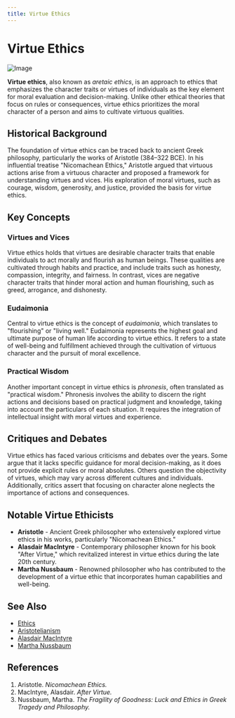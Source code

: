 ```yaml
---
title: Virtue Ethics
---
```

# Virtue Ethics

![Image](https://upload.wikimedia.org/wikipedia/commons/thumb/3/3a/Aristotle_Altemps_Inv8575.jpg/220px-Aristotle_Altemps_Inv8575.jpg)

**Virtue ethics**, also known as *aretaic ethics*, is an approach to ethics that emphasizes the character traits or virtues of individuals as the key element for moral evaluation and decision-making. Unlike other ethical theories that focus on rules or consequences, virtue ethics prioritizes the moral character of a person and aims to cultivate virtuous qualities.

## Historical Background

The foundation of virtue ethics can be traced back to ancient Greek philosophy, particularly the works of Aristotle (384–322 BCE). In his influential treatise "Nicomachean Ethics," Aristotle argued that virtuous actions arise from a virtuous character and proposed a framework for understanding virtues and vices. His exploration of moral virtues, such as courage, wisdom, generosity, and justice, provided the basis for virtue ethics.

## Key Concepts

### Virtues and Vices
Virtue ethics holds that virtues are desirable character traits that enable individuals to act morally and flourish as human beings. These qualities are cultivated through habits and practice, and include traits such as honesty, compassion, integrity, and fairness. In contrast, vices are negative character traits that hinder moral action and human flourishing, such as greed, arrogance, and dishonesty.

### Eudaimonia
Central to virtue ethics is the concept of *eudaimonia*, which translates to "flourishing" or "living well." Eudaimonia represents the highest goal and ultimate purpose of human life according to virtue ethics. It refers to a state of well-being and fulfillment achieved through the cultivation of virtuous character and the pursuit of moral excellence.

### Practical Wisdom
Another important concept in virtue ethics is *phronesis*, often translated as "practical wisdom." Phronesis involves the ability to discern the right actions and decisions based on practical judgment and knowledge, taking into account the particulars of each situation. It requires the integration of intellectual insight with moral virtues and experience.

## Critiques and Debates

Virtue ethics has faced various criticisms and debates over the years. Some argue that it lacks specific guidance for moral decision-making, as it does not provide explicit rules or moral absolutes. Others question the objectivity of virtues, which may vary across different cultures and individuals. Additionally, critics assert that focusing on character alone neglects the importance of actions and consequences.

## Notable Virtue Ethicists

- **Aristotle** - Ancient Greek philosopher who extensively explored virtue ethics in his works, particularly "Nicomachean Ethics."
- **Alasdair MacIntyre** - Contemporary philosopher known for his book "After Virtue," which revitalized interest in virtue ethics during the late 20th century.
- **Martha Nussbaum** - Renowned philosopher who has contributed to the development of a virtue ethic that incorporates human capabilities and well-being.

## See Also

- [Ethics](Ethics.md)
- [Aristotelianism](Aristotelianism.md)
- [Alasdair MacIntyre](Alasdair_MacIntyre.md)
- [Martha Nussbaum](Martha_Nussbaum.md)

## References

1. Aristotle. *Nicomachean Ethics.*
2. MacIntyre, Alasdair. *After Virtue.*
3. Nussbaum, Martha. *The Fragility of Goodness: Luck and Ethics in Greek Tragedy and Philosophy.*